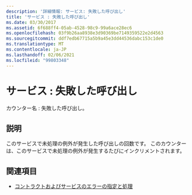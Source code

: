 ```yaml
---
description: '詳細情報: サービス: 失敗した呼び出し'
title: 'サービス : 失敗した呼び出し'
ms.date: 03/30/2017
ms.assetid: 6f688ff4-05ab-4528-98c9-99a6ace28ec6
ms.openlocfilehash: 03f9b26aa8938e3d90369be7149359522e2d4563
ms.sourcegitcommit: ddf7edb67715a5b9a45e3dd44536dabc153c1de0
ms.translationtype: MT
ms.contentlocale: ja-JP
ms.lasthandoff: 02/06/2021
ms.locfileid: "99803348"
---
```

# <a name="service-calls-failed"></a>サービス : 失敗した呼び出し

カウンター名 : 失敗した呼び出し。  
  
## <a name="description"></a>説明  

 このサービスで未処理の例外が発生した呼び出しの回数です。 このカウンターは、このサービスで未処理の例外が発生するたびにインクリメントされます。  
  
## <a name="see-also"></a>関連項目

- [コントラクトおよびサービスのエラーの指定と処理](../../specifying-and-handling-faults-in-contracts-and-services.md)

